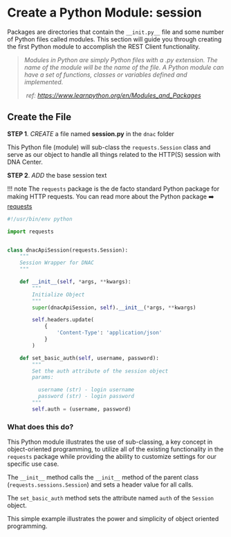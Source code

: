 # Create a Python Module: session

Packages are directories that contain the `__init.py__` file and some number of Python files called modules.   This section will guide you through creating the first Python module to accomplish the REST Client functionality. 

> *Modules in Python are simply Python files with a .py extension. The name of the module will be the name of the file. A Python module can have a set of functions, classes or variables defined and implemented.*
>
> ​	*ref: https://www.learnpython.org/en/Modules_and_Packages*

## Create the File

**STEP 1**. *CREATE* a file named **session.py** in the `dnac` folder

This Python file (module) will sub-class the `requests.Session` class and serve as our object to handle all things related to the HTTP(S) session with DNA Center.  

**STEP 2**. *ADD* the base session text

!!! note
    The `requests` package is the de facto standard Python package for making HTTP requests.  You can read more about the Python package :arrow_right: [requests](https://docs.python-requests.org/en/master/)

```python
#!/usr/bin/env python

import requests


class dnacApiSession(requests.Session):
    """
    Session Wrapper for DNAC
    """

    def __init__(self, *args, **kwargs):
        """
        Initialize Object
        """
        super(dnacApiSession, self).__init__(*args, **kwargs)

        self.headers.update(
            {
                'Content-Type': 'application/json'
            }
        )

    def set_basic_auth(self, username, password):
        """
        Set the auth attribute of the session object
        params:

          username (str) - login username
          password (str) - login password
        """
        self.auth = (username, password)
```

### What does this do?

This Python module illustrates the use of sub-classing, a key concept in object-oriented programming, to utilize all of the existing functionality in the `requests` package while providing the ability to customize settings for our specific use case.  

The `__init__` method calls the `__init__` method of the parent class (`requests.sessions.Session`) and sets a header value for all calls.

The `set_basic_auth` method sets the attribute named `auth` of the `Session` object. 

This simple example illustrates the power and simplicity of object oriented programming. 


